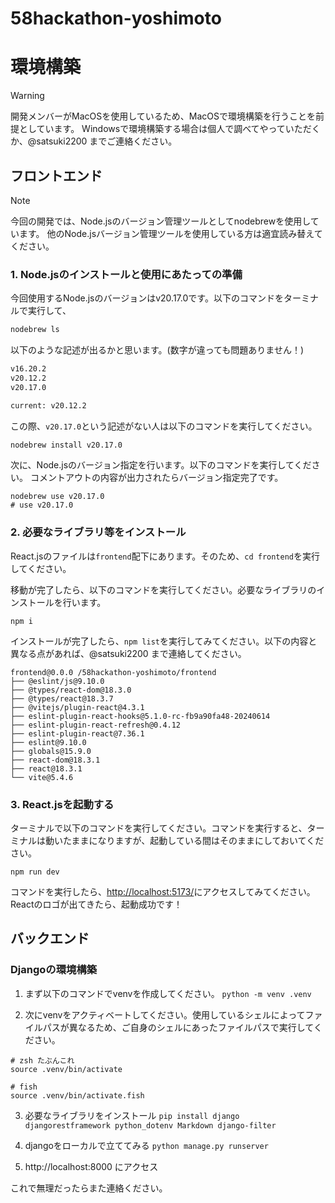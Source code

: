 # 58hackathon-yoshimoto

# 環境構築
> [!WARNING]
> 開発メンバーがMacOSを使用しているため、MacOSで環境構築を行うことを前提としています。
> Windowsで環境構築する場合は個人で調べてやっていただくか、@satsuki2200 までご連絡ください。
## フロントエンド
> [!NOTE]
> 今回の開発では、Node.jsのバージョン管理ツールとしてnodebrewを使用しています。
> 他のNode.jsバージョン管理ツールを使用している方は適宜読み替えてください。

### 1. Node.jsのインストールと使用にあたっての準備
今回使用するNode.jsのバージョンはv20.17.0です。以下のコマンドをターミナルで実行して、
```Bash
nodebrew ls
```

以下のような記述が出るかと思います。(数字が違っても問題ありません！)

```Bash
v16.20.2
v20.12.2
v20.17.0

current: v20.12.2
```
この際、`v20.17.0`という記述がない人は以下のコマンドを実行してください。

```Bash
nodebrew install v20.17.0
```

次に、Node.jsのバージョン指定を行います。以下のコマンドを実行してください。 コメントアウトの内容が出力されたらバージョン指定完了です。
```
nodebrew use v20.17.0
# use v20.17.0
```

### 2. 必要なライブラリ等をインストール
React.jsのファイルは`frontend`配下にあります。そのため、`cd frontend`を実行してください。

移動が完了したら、以下のコマンドを実行してください。必要なライブラリのインストールを行います。
```
npm i
```

インストールが完了したら、`npm list`を実行してみてください。以下の内容と異なる点があれば、@satsuki2200 まで連絡してください。
```
frontend@0.0.0 /58hackathon-yoshimoto/frontend
├── @eslint/js@9.10.0
├── @types/react-dom@18.3.0
├── @types/react@18.3.7
├── @vitejs/plugin-react@4.3.1
├── eslint-plugin-react-hooks@5.1.0-rc-fb9a90fa48-20240614
├── eslint-plugin-react-refresh@0.4.12
├── eslint-plugin-react@7.36.1
├── eslint@9.10.0
├── globals@15.9.0
├── react-dom@18.3.1
├── react@18.3.1
└── vite@5.4.6

```

### 3. React.jsを起動する
ターミナルで以下のコマンドを実行してください。コマンドを実行すると、ターミナルは動いたままになりますが、起動している間はそのままにしておいてください。
```
npm run dev
```

コマンドを実行したら、[http://localhost:5173/](http://localhost:5173/)にアクセスしてみてください。
Reactのロゴが出てきたら、起動成功です！


## バックエンド

### Djangoの環境構築

1. まず以下のコマンドでvenvを作成してください。
`python -m venv .venv`

2. 次にvenvをアクティベートしてください。使用しているシェルによってファイルパスが異なるため、ご自身のシェルにあったファイルパスで実行してください。
   
```
# zsh たぶんこれ
source .venv/bin/activate

# fish
source .venv/bin/activate.fish
```

3. 必要なライブラリをインストール
`pip install django djangorestframework python_dotenv Markdown django-filter`

4. djangoをローカルで立ててみる
`python manage.py runserver`

5. http://localhost:8000 にアクセス

これで無理だったらまた連絡ください。

